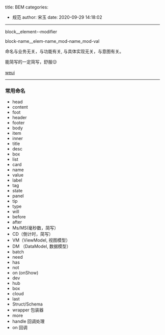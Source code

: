 title: BEM
categories:
 - 规范
author: 宋玉
date: 2020-09-29 14:18:02
---
block__element--modifier

block-name__elem-name_mod-name_mod-val

命名与业务无关，与功能有关, 与具体实现无关，与意图有关。

能简写的一定简写，舒服😌<br />
<br />[weui](https://weui.io/weui.css)<br />


---




### 常用命名

- head
- content
- foot<br />
- header<br />
- footer<br />
- body<br />
- item<br />
- inner
- title
- desc
- box
- list
- card
- name
- value
- label
- tag
- state
- panel
- tip
- type
- will
- before
- after
- Ms/MS(毫秒数，简写）
- CD（倒计时，简写）
- VM（ViewModel, 视图模型）
- DM （DataModel, 数据模型）
- batch
- need
- has
- not
- on (onShow)
- dev
- hub
- box
- cloud
- last
- Struct/Schema
- wrapper 包装器
- more
- handle 回调处理
- on 回调
